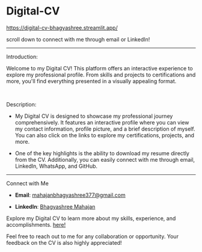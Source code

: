 # Digital-CV
https://digital-cv-bhagyashree.streamlit.app/

scroll down to connect with me through email or LinkedIn!

---
Introduction:

Welcome to my Digital CV! This platform offers an interactive experience to explore my professional profile. From skills and projects to certifications and more, you'll find everything presented in a visually appealing format.

<br>

Description:
- My Digital CV is designed to showcase my professional journey comprehensively. It features an interactive profile where you can view my contact information, profile picture, and a brief description of myself. You can also click on the links to explore my certifications, projects, and more.

- One of the key highlights is the ability to download my resume directly from the CV. Additionally, you can easily connect with me through email, LinkedIn, WhatsApp, and GitHub.



---

Connect with Me
- **Email**: [mahajanbhagyashree377@gmail.com](mailto:mahajanbhagyashree377@gmail.com)
  
- **LinkedIn**: [Bhagyashree Mahajan](https://www.linkedin.com/in/bhagyashree-mahajan-a2577520b/)


Explore my Digital CV to learn more about my skills, experience, and accomplishments. [here!](https://digital-cv-bhagyashree.streamlit.app/)

Feel free to reach out to me for any collaboration or opportunity. Your feedback on the CV is also highly appreciated!


